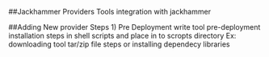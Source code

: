 ##Jackhammer Providers 
  Tools integration with jackhammer

##Adding New provider
   Steps 1) Pre Deployment write tool pre-deployment installation steps in shell scripts and place in to scropts directory Ex: downloading tool tar/zip file steps or installing dependecy libraries
